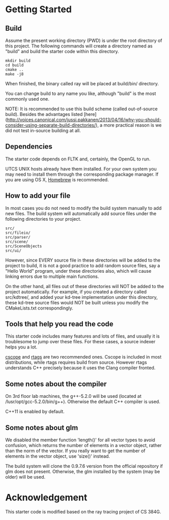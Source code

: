 # Getting Started

## Build

Assume the present working directory (PWD) is under the root directory of this
project. The following commands will create a directory named as "build" and
build the starter code within this directory.

```
mkdir build
cd build
cmake ..
make -j8
```

When finished, the binary called ray will be placed at build/bin/ directory.

You can change build to any name you like, although "build" is the most
commonly used one.

NOTE: It is recommended to use this build scheme (called out-of-source build).
Besides the advantages listed [here]
(http://voices.canonical.com/jussi.pakkanen/2013/04/16/why-you-should-consider-using-separate-build-directories/),
a more practical reason is we did not test in-source building at all.

## Dependencies

The starter code depends on FLTK and, certainly, the OpenGL to run.

UTCS UNIX hosts already have them installed. For your own system you may need
to install them through the corresponding package manager. If you are using OS
X, [Homebrew](http://brew.sh/) is recommended.

## How to add your file

In most cases you do not need to modify the build system manually to add new
files. The build system will automatically add source files under the
following directories to your project.

	src/
	src/fileio/
	src/parser/
	src/scene/
	src/SceneObjects
	src/ui/

However, since EVERY source file in these directories will be added to the
project to build, it is not a good practice to add random source files, say a
"Hello World" program, under these directories also, which will cause linking
errors due to multiple main functions.

On the other hand, all files out of these directories will NOT be added to the
project automatically. For example, if you created a directory called
src/kdtree/, and added your kd-tree implementation under this directory, these
kd-tree source files would NOT be built unless you modify the CMakeLists.txt
correspondingly.

## Tools that help you read the code

This starter code includes many features and lots of files, and usually it is
troublesome to jump over these files. For these cases, a source indexer helps
you a lot.

[cscope](http://cscope.sourceforge.net/) and [rtags](http://www.rtags.net/)
are two recommended ones. Cscope is included in most distributions, while
rtags requires build from source. However rtags understands C++ precisely
because it uses the Clang compiler fronted.

## Some notes about the compiler

On 3rd floor lab machines, the g++-5.2.0 will be used (located at
/lusr/opt/gcc-5.2.0/bin/g++). Otherwise the default C++ compiler is used.

C++11 is enabled by default.

## Some notes about glm

We disabled the member function 'length()' for all vector types to avoid
confusion, which returns the number of elements in a vector object, rather than
the norm of the vector. If you really want to get the number of elements in
the vector object, use 'size()' instead.

The build system will clone the 0.9.7.6 version from the official repository
if glm does not present. Otherwise, the glm installed by the system (may be
older) will be used.

# Acknowledgement 

This starter code is modified based on the ray tracing project of CS 384G.
